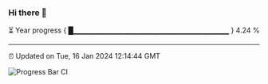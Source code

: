 ### Hi there 👋

⏳ Year progress { █▁▁▁▁▁▁▁▁▁▁▁▁▁▁▁▁▁▁▁▁▁▁▁▁▁▁▁▁▁ } 4.24 %

---

⏰ Updated on Tue, 16 Jan 2024 12:14:44 GMT

![Progress Bar CI](https://github.com/Shyam-Makwana/GitHub-Actions-Demo/workflows/Progress%20Bar%20CI/badge.svg)
